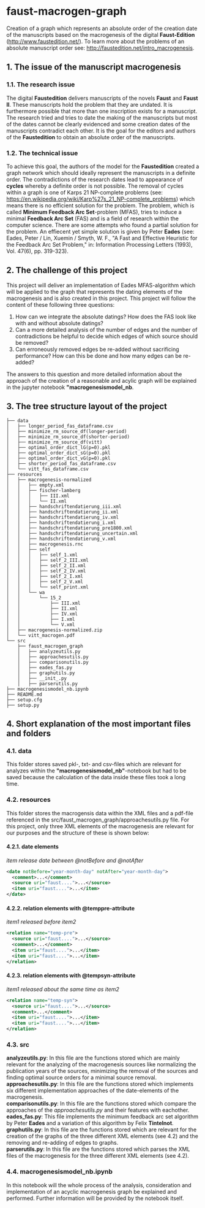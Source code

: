 # faust-macrogen-graph
Creation of a graph which represents an absolute order of the creation date of the manuscripts based on the macrogenesis of the digital <b>Faust-Edition</b> (http://www.faustedition.net/). To learn more about the problems of an absolute manuscript order see: http://faustedition.net/intro_macrogenesis.

## 1. The issue of the manuscript macrogenesis
### 1.1. The research issue
The digital <b>Faustedition</b> delivers manuscripts of the novels <b>Faust</b> and <b>Faust II</b>. These manuscripts hold the problem that they are undated. It is furthermore possible that more than one inscription exists for a manuscript. The research tried and tries to date the making of the manuscripts but most of the dates cannot be clearly evidenced and some creation dates of the manuscripts contradict each other. It is the goal for the editors and authors of the <b>Faustedition</b> to obtain an absolute order of the manuscripts. 

### 1.2. The technical issue
To achieve this goal, the authors of the model for the <b>Faustedition</b> created a graph network which should ideally represent the manuscripts in a definite order. The contradictions of the research dates lead to appearance of <b>cycles</b> whereby a definite order is not possible. The removal of cycles within a graph is one of Karps 21 NP-complete problems (see: https://en.wikipedia.org/wiki/Karp%27s_21_NP-complete_problems) which means there is no efficient solution for the problem. The problem, which is called <b>Minimum Feedback Arc Set</b>-problem (MFAS), tries to induce a minimal <b>Feedback Arc Set</b> (FAS) and is a field of research within the computer science. There are some attempts who found a partial solution for the problem. An effiecent yet simple solution is given by Peter <b>Eades</b> (see: Eades, Peter / Lin, Xuemin / Smyth, W. F., "A Fast and Effective Heuristic for the Feedback Arc Set Problem," in: Information Processing Letters (1993), Vol. 47(6), pp. 319-323).

## 2. The challenge of this project
This project will deliver an implementation of Eades MFAS-algorithm which will be applied to the graph that represents the dating elements of the macrogenesis and is also created in this project. This project will follow the content of these following three questions:

1. How can we integrate the absolute datings? How does the FAS look like with and without absolute datings?
2. Can a more detailed analysis of the number of edges and the number of contradictions be helpful to decide which edges of which source should be removed?
3. Can erroneously removed edges be re-added without sacrificing performance? How can this be done and how many edges can be re-added?

The answers to this question and more detailed information about the approach of the creation of a reasonable and acylic graph will be explained in the jupyter notebook <b>"macrogenesismodel_nb</b>.

## 3. The tree structure layout of the project

```
├── data
│   ├── longer_period_fas_dataframe.csv
│   ├── minimize_rm_source_df(longer-period)
│   ├── minimize_rm_source_df(shorter-period)
│   ├── minimize_rm_source_df(vitt)
│   ├── optimal_order_dict_lG(p=0).pkl
│   ├── optimal_order_dict_sG(p=0).pkl
│   ├── optimal_order_dict_vG(p=0).pkl
│   ├── shorter_period_fas_dataframe.csv
│   └── vitt_fas_dataframe.csv
├── resources
│   ├── macrogenesis-normalized
│   │   ├── empty.xml
│   │   ├── fischer-lamberg
│   │   │   ├── III.xml
│   │   │   └── II.xml
│   │   ├── handschriftendatierung_iii.xml
│   │   ├── handschriftendatierung_ii.xml
│   │   ├── handschriftendatierung_iv.xml
│   │   ├── handschriftendatierung_i.xml
│   │   ├── handschriftendatierung_pre1800.xml
│   │   ├── handschriftendatierung_uncertain.xml
│   │   ├── handschriftendatierung_v.xml
│   │   ├── macrogenesis.rnc
│   │   ├── self
│   │   │   ├── self_1.xml
│   │   │   ├── self_2_III.xml
│   │   │   ├── self_2_II.xml
│   │   │   ├── self_2_IV.xml
│   │   │   ├── self_2_I.xml
│   │   │   ├── self_2_V.xml
│   │   │   └── self_print.xml
│   │   └── wa
│   │       └── 15_2
│   │           ├── III.xml
│   │           ├── II.xml
│   │           ├── IV.xml
│   │           ├── I.xml
│   │           └── V.xml
│   ├── macrogenesis-normalized.zip
│   └── vitt_macrogen.pdf
└── src
    ├── faust_macrogen_graph
    │   ├── analyzeutils.py
    │   ├── approachesutils.py
    │   ├── comparisonutils.py
    │   ├── eades_fas.py
    │   ├── graphutils.py
    │   ├── __init_.py
    │   ├── parserutils.py
├── macrogenesismodel_nb.ipynb
├── README.md
├── setup.cfg
├── setup.py
```

## 4. Short explanation of the most important files and folders
### 4.1. data

This folder stores saved pkl-, txt- and csv-files which are relevant for analyzes within the <b>"macrogenesismodel_nb"</b>-notebook but had to be saved because the calculation of the data inside these files took a long time.

### 4.2. resources

This folder stores the macrogensis data within the XML files and a pdf-file referenced in the src/faust_macrogen_graph/approachesutils.py file. For this project, only three XML elements of the macrogenesis are relevant for our purposes and the structure of these is shown below:

#### 4.2.1. date elements
<i>item release date between @notBefore and @notAfter</i>
```xml
<date notBefore="year-month-day" notAfter="year-month-day">
  <comment>...</comment>
  <source uri="faust....">...</source>
  <item uri="faust....">...</item>
</date>
```
#### 4.2.2. relation elements with @temppre-attribute
<i>item1 released before item2</i>
```xml
<relation name="temp-pre">
  <source uri="faust....">...</source>
  <comment>...</comment>
  <item uri="faust....">...</item>
  <item uri="faust....">...</item>
</relation>
```

#### 4.2.3. relation elements with @tempsyn-attribute
<i>item1 released about the same time as item2</i>
```xml
<relation name="temp-syn">
  <source uri="faust....">...</source>
  <comment>...</comment>
  <item uri="faust....">...</item>
  <item uri="faust....">...</item>
</relation>
```

### 4.3. src
<b>analyzeutils.py</b>: In this file are the functions stored which are mainly relevant for the analyzing of the macrogenesis sources like normalizing the publication years of the sources, minimizing the removal of the sources and finding optimal source orders for a minimal source removal.<br>
<b>approachesutils.py</b>: In this file are the functions stored which implements six different implementation approaches of the date-elements of the macrogenesis.<br>
<b>comparisonutils.py</b>: In this file are the functions stored which compare the approaches of the <i>approachesutils.py</i> and their features with eachother.<br>
<b>eades_fas.py</b>: This file implements the minimum feedback arc set algorithm by Peter <b>Eades</b> and a variation of this algorithm by Felix <b>Tintelnot</b>.<br>
<b>graphutils.py</b>: In this file are the functions stored which are relevant for the creation of the graphs of the three different XML elements (see 4.2) and the removing and re-adding of edges to graphs.<br>
<b>parserutils.py</b>: In this file are the functions stored which parses the XML files of the macrogenesis for the three different XML elements (see 4.2).


### 4.4. macrogenesismodel_nb.ipynb

In this notebook will the whole process of the analysis, consideration and implementation of an acyclic macrogenesis graph be explained and performed. 
Further information will be provided by the notebook itself.

